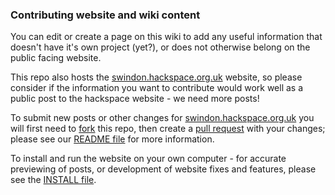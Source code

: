 ### Contributing website and wiki content

You can edit or create a page on this wiki to add any useful information that doesn't have it's own project (yet?), or does not otherwise belong on the public facing website.

[snhack organisation]: https://github.com/snhack

This repo also hosts the [swindon.hackspace.org.uk] website, so please consider if the information you want to contribute would work well as a public post to the hackspace website - we need more posts!

To submit new posts or other changes for [swindon.hackspace.org.uk] you will first need to [fork] this repo, then create a [pull request] with your changes; please see our [README file] for more information.

[swindon.hackspace.org.uk]: http://swindon.hackspace.org.uk/
[README file]: https://github.com/snhack/snhack.github.com/blob/master/README.md
[INSTALL file]: https://github.com/snhack/snhack.github.com/blob/master/INSTALL.md

[fork]: https://help.github.com/articles/fork-a-repo
[pull request]: https://help.github.com/articles/using-pull-requests

To install and run the website on your own computer - for accurate previewing of posts, or development of website fixes and features, please see the [INSTALL file].